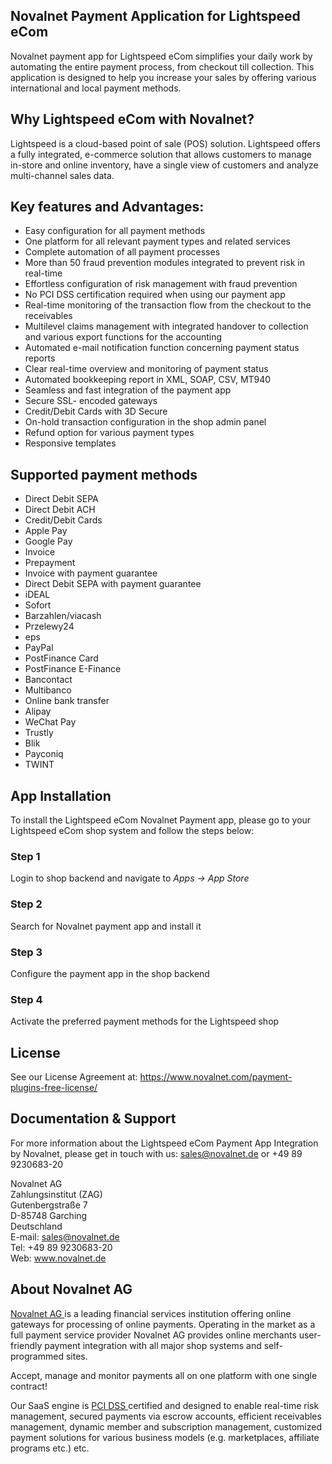 ## Novalnet Payment Application for Lightspeed eCom
Novalnet payment app for Lightspeed eCom simplifies your daily work by automating the entire payment process, from checkout till collection. This application is designed to help you increase your sales by offering various international and local payment methods.

## Why Lightspeed eCom with Novalnet?
Lightspeed is a cloud-based point of sale (POS) solution. Lightspeed offers a fully integrated, e-commerce solution that allows customers to manage in-store and online inventory, have a single view of customers and analyze multi-channel sales data.

## Key features and Advantages:
-	Easy configuration for all payment methods
-	One platform for all relevant payment types and related services
-	Complete automation of all payment processes
-	More than 50 fraud prevention modules integrated to prevent risk in real-time
-	Effortless configuration of risk management with fraud prevention
-	No PCI DSS certification required when using our payment app
-	Real-time monitoring of the transaction flow from the checkout to the receivables
-	Multilevel claims management with integrated handover to collection and various export functions for the accounting
-	Automated e-mail notification function concerning payment status reports
-	Clear real-time overview and monitoring of payment status
-	Automated bookkeeping report in XML, SOAP, CSV, MT940
-	Seamless and fast integration of the payment app
-	Secure SSL- encoded gateways
-	Credit/Debit Cards with 3D Secure
-	On-hold transaction configuration in the shop admin panel
- Refund option for various payment types
-	Responsive templates

## Supported payment methods
- Direct Debit SEPA
- Direct Debit ACH
- Credit/Debit Cards
- Apple Pay
- Google Pay
- Invoice
- Prepayment
- Invoice with payment guarantee
- Direct Debit SEPA with payment guarantee
- iDEAL
- Sofort
- Barzahlen/viacash
- Przelewy24
- eps
- PayPal
- PostFinance Card
- PostFinance E-Finance
- Bancontact
- Multibanco
- Online bank transfer
- Alipay
- WeChat Pay
- Trustly
- Blik
- Payconiq
- TWINT

## App Installation
To install the Lightspeed eCom Novalnet Payment app, please go to your Lightspeed eCom shop system and follow the steps below:

### Step 1
Login to shop backend and navigate to *Apps &#8594; App Store*
### Step 2
Search for Novalnet payment app and install it
### Step 3 
Configure the payment app in the shop backend
### Step 4 
Activate the preferred payment methods for the Lightspeed shop

## License
See our License Agreement at: https://www.novalnet.com/payment-plugins-free-license/

## Documentation & Support
For more information about the Lightspeed eCom Payment App Integration by Novalnet, please get in touch with us: <a href="mailto:sales@novalnet.de"> sales@novalnet.de </a> or +49 89 9230683-20<br>

Novalnet AG<br>
Zahlungsinstitut (ZAG)<br>
Gutenbergstraße 7<br>
D-85748 Garching<br>
Deutschland<br>
E-mail: sales@novalnet.de<br>
Tel: +49 89 9230683-20<br>
Web: www.novalnet.de

## About Novalnet AG
<p> <a href="https://www.novalnet.de/zahlungsinstitut"> Novalnet AG </a> is a leading financial services institution offering online gateways for processing of online payments. Operating in the market as a full payment service provider Novalnet AG provides online merchants user-friendly payment integration with all major shop systems and self-programmed sites.</p>
<p>Accept, manage and monitor payments all on one platform with one single contract!</p>
<p>Our SaaS engine is <a href="https://www.novalnet.de/pci-dss-zertifizierung"> PCI DSS </a> certified and designed to enable real-time risk management, secured payments via escrow accounts, efficient receivables management, dynamic member and subscription management, customized payment solutions for various business models (e.g. marketplaces, affiliate programs etc.) etc.</p>
